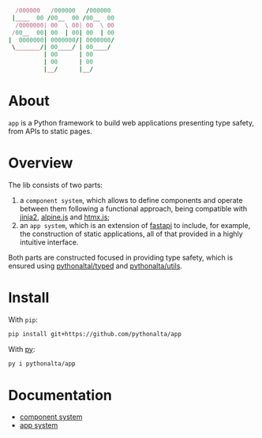```ruby
  /000000   /000000   /000000
 |____  00 /00__  00 /00__  00
  /0000000| 00  \ 00| 00  \ 00
 /00__  00| 00  | 00| 00  | 00
|  0000000| 0000000/| 0000000/
 \_______/| 00____/ | 00____/
          | 00      | 00
          | 00      | 00
          |__/      |__/
```
# About

`app` is a Python framework to build web applications presenting type safety, from APIs to static pages.
    
# Overview

The lib consists of two parts:
1. a `component system`, which allows to define components and operate between them following a functional approach, being compatible with [jinja2](https://jinja.palletsprojects.com/en/stable/), [alpine.js]() and [htmx.js]();                     
2. an `app system`, which is an extension of [fastapi](https://github.com/fastapi/fastapi) to include, for example, the construction of static applications, all of that provided in a highly intuitive interface.

Both parts are constructed focused in providing type safety, which is ensured using [pythonaltal/typed](https://github.com/pythonalta/typed) and [pythonalta/utils](https://github.com/pythonalta/utils).

# Install

With `pip`:
```bash
pip install git+https://github.com/pythonalta/app  
```

With [py](https://github.com/ximenesyuri/py):
```bash
py i pythonalta/app  
```

# Documentation

- [component system](./docs/component.md)
- [app system](./docs/app.md)
